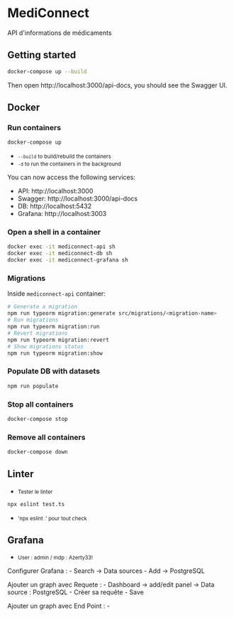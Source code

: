 # MediConnect

API d'informations de médicaments

## Getting started

```sh
docker-compose up --build
```

Then open http://localhost:3000/api-docs, you should see the Swagger UI.

## Docker

### Run containers

```sh
docker-compose up
```

- <small>`--build` to build/rebuild the containers</small>
- <small>`-d` to run the containers in the background</small>

You can now access the following services:

- API: http://localhost:3000
- Swagger: http://localhost:3000/api-docs
- DB: http://localhost:5432
- Grafana: http://localhost:3003

### Open a shell in a container

```sh
docker exec -it mediconnect-api sh
docker exec -it mediconnect-db sh
docker exec -it mediconnect-grafana sh
```

### Migrations
Inside `mediconnect-api` container:

```sh
# Generate a migration
npm run typeorm migration:generate src/migrations/<migration-name>
# Run migrations
npm run typeorm migration:run
# Revert migrations
npm run typeorm migration:revert
# Show migrations status
npm run typeorm migration:show
```

### Populate DB with datasets

```sh
npm run populate
```

### Stop all containers

```sh
docker-compose stop
```

### Remove all containers

```sh
docker-compose down
```

## Linter

- <small>Tester le linter</small>

```sh
npx eslint test.ts
```

- <small> 'npx eslint .' pour tout check</small>

## Grafana

- <small>User : admin  / mdp : Azerty33!</small>

Configurer Grafana :
    - Search -> Data sources
    - Add -> PostgreSQL

Ajouter un graph avec Requete : 
    - Dashboard -> add/edit panel -> Data source : PostgreSQL
    - Créer sa requête
    - Save

Ajouter un graph avec End Point :
    -